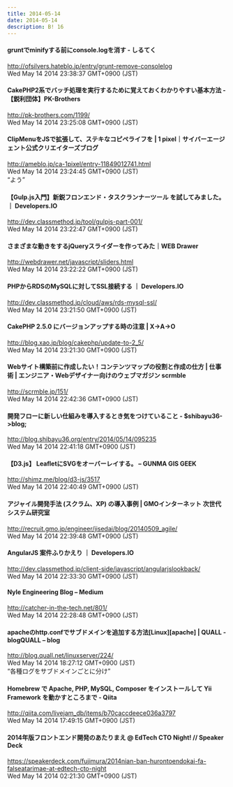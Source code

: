 ```yaml
---
title: 2014-05-14
date: 2014-05-14
description: B! 16
---
```


#### gruntでminifyする前にconsole.logを消す - しるてく
http://ofsilvers.hateblo.jp/entry/grunt-remove-consolelog<br>
Wed May 14 2014 23:38:37 GMT+0900 (JST)<br>


#### CakePHP2系でバッチ処理を実行するために覚えておくわかりやすい基本方法 - 【鋭利団体】PK-Brothers
http://pk-brothers.com/1199/<br>
Wed May 14 2014 23:25:08 GMT+0900 (JST)<br>


#### ClipMenuをJSで拡張して、ステキなコピペライフを | 1 pixel｜サイバーエージェント公式クリエイターズブログ
http://ameblo.jp/ca-1pixel/entry-11849012741.html<br>
Wed May 14 2014 23:24:45 GMT+0900 (JST)<br>
“よう”


#### 【Gulp.js入門】新鋭フロンエンド・タスクランナーツール を試してみました。 ｜ Developers.IO
http://dev.classmethod.jp/tool/gulpjs-part-001/<br>
Wed May 14 2014 23:22:47 GMT+0900 (JST)<br>


#### さまざまな動きをするjQueryスライダーを作ってみた｜WEB Drawer
http://webdrawer.net/javascript/sliders.html<br>
Wed May 14 2014 23:22:22 GMT+0900 (JST)<br>


#### PHPからRDSのMySQLに対してSSL接続する ｜ Developers.IO
http://dev.classmethod.jp/cloud/aws/rds-mysql-ssl/<br>
Wed May 14 2014 23:21:50 GMT+0900 (JST)<br>


#### CakePHP 2.5.0 にバージョンアップする時の注意 | X->A->O
http://blog.xao.jp/blog/cakephp/update-to-2_5/<br>
Wed May 14 2014 23:21:30 GMT+0900 (JST)<br>


#### Webサイト構築前に作成したい！コンテンツマップの役割と作成の仕方 | 仕事術 | エンジニア・Webデザイナー向けのウェブマガジン scrmble
http://scrmble.jp/151/<br>
Wed May 14 2014 22:42:36 GMT+0900 (JST)<br>


#### 開発フローに新しい仕組みを導入するとき気をつけていること - $shibayu36->blog;
http://blog.shibayu36.org/entry/2014/05/14/095235<br>
Wed May 14 2014 22:41:18 GMT+0900 (JST)<br>


#### 【D3.js】 LeafletにSVGをオーバーレイする。 – GUNMA GIS GEEK
http://shimz.me/blog/d3-js/3517<br>
Wed May 14 2014 22:40:49 GMT+0900 (JST)<br>


#### アジャイル開発手法 (スクラム、XP) の導入事例 | GMOインターネット 次世代システム研究室
http://recruit.gmo.jp/engineer/jisedai/blog/20140509_agile/<br>
Wed May 14 2014 22:39:48 GMT+0900 (JST)<br>


#### AngularJS 案件ふりかえり ｜ Developers.IO
http://dev.classmethod.jp/client-side/javascript/angularjslookback/<br>
Wed May 14 2014 22:33:30 GMT+0900 (JST)<br>


#### Nyle Engineering Blog – Medium
http://catcher-in-the-tech.net/801/<br>
Wed May 14 2014 22:28:48 GMT+0900 (JST)<br>


#### apacheのhttp.confでサブドメインを追加する方法[Linux][apache] | QUALL - blogQUALL – blog
http://blog.quall.net/linuxserver/224/<br>
Wed May 14 2014 18:27:12 GMT+0900 (JST)<br>
“各種ログをサブドメインごとに分け”


#### Homebrew で Apache, PHP, MySQL, Composer をインストールして Yii Framework を動かすところまで - Qiita
http://qiita.com/livejam_db/items/b70caccdeece036a3797<br>
Wed May 14 2014 17:49:15 GMT+0900 (JST)<br>


#### 2014年版フロントエンド開発のあたりまえ @ EdTech CTO Night! // Speaker Deck
https://speakerdeck.com/fujimura/2014nian-ban-hurontoendokai-fa-falseatarimae-at-edtech-cto-night<br>
Wed May 14 2014 02:21:30 GMT+0900 (JST)<br>


